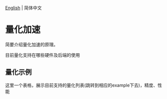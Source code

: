 [English](../en/quantize.md) | 简体中文

# 量化加速

简要介绍量化加速的原理。

目前量化支持在哪些硬件及后端的使用

## 量化示例

这里一个表格，展示目前支持的量化列表(跳转到相应的example下去)，精度、性能
